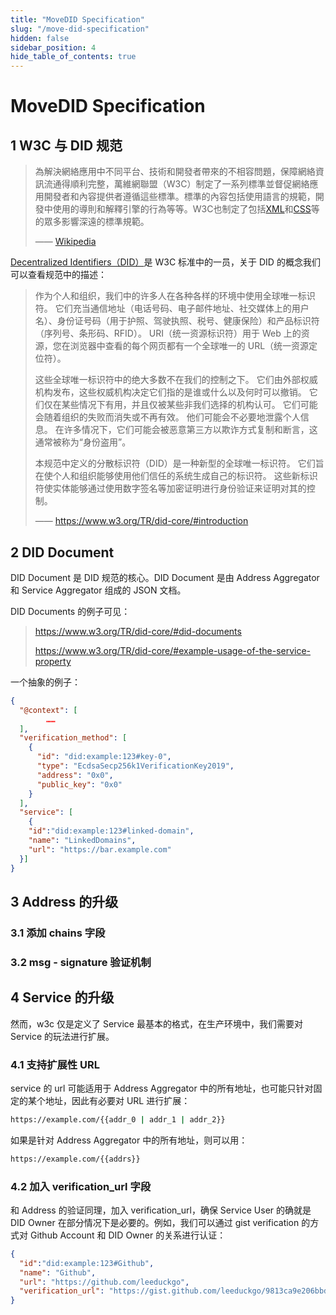 ```yaml
---
title: "MoveDID Specification"
slug: "/move-did-specification"
hidden: false
sidebar_position: 4
hide_table_of_contents: true
---
```


# MoveDID Specification

## 1 W3C 与 DID 规范

> 為解決網絡應用中不同平台、技術和開發者帶來的不相容問題，保障網絡資訊流通得順利完整，萬維網聯盟（W3C）制定了一系列標準並督促網絡應用開發者和內容提供者遵循這些標準。標準的內容包括使用語言的規範，開發中使用的導則和解釋引擎的行為等等。W3C也制定了包括[XML](https://zh.m.wikipedia.org/wiki/XML)和[CSS](https://zh.m.wikipedia.org/wiki/CSS)等的眾多影響深遠的標準規範。
>
> —— [Wikipedia](https://zh.m.wikipedia.org/zh-hk/%E4%B8%87%E7%BB%B4%E7%BD%91%E8%81%94%E7%9B%9F)

[Decentralized Identifiers（DID）](https://www.w3.org/TR/did-core)是 W3C 标准中的一员，关于 DID 的概念我们可以查看规范中的描述：

> 作为个人和组织，我们中的许多人在各种各样的环境中使用全球唯一标识符。 它们充当通信地址（电话号码、电子邮件地址、社交媒体上的用户名）、身份证号码（用于护照、驾驶执照、税号、健康保险）和产品标识符（序列号、条形码、RFID）。 URI（统一资源标识符）用于 Web 上的资源，您在浏览器中查看的每个网页都有一个全球唯一的 URL（统一资源定位符）。
>
> 这些全球唯一标识符中的绝大多数不在我们的控制之下。 它们由外部权威机构发布，这些权威机构决定它们指的是谁或什么以及何时可以撤销。 它们仅在某些情况下有用，并且仅被某些非我们选择的机构认可。 它们可能会随着组织的失败而消失或不再有效。 他们可能会不必要地泄露个人信息。 在许多情况下，它们可能会被恶意第三方以欺诈方式复制和断言，这通常被称为“身份盗用”。
>
> 本规范中定义的分散标识符（DID）是一种新型的全球唯一标识符。 它们旨在使个人和组织能够使用他们信任的系统生成自己的标识符。 这些新标识符使实体能够通过使用数字签名等加密证明进行身份验证来证明对其的控制。
>
> —— https://www.w3.org/TR/did-core/#introduction

## 2 DID Document

DID Document 是 DID 规范的核心。DID Document 是由 Address Aggregator 和 Service Aggregator 组成的 JSON 文档。

DID Documents 的例子可见：

> https://www.w3.org/TR/did-core/#did-documents
>
> https://www.w3.org/TR/did-core/#example-usage-of-the-service-property

一个抽象的例子：

```json
{
  "@context": [
		……
  ],
  "verification_method": [
    {
      "id": "did:example:123#key-0",
      "type": "EcdsaSecp256k1VerificationKey2019",
      "address": "0x0",
      "public_key": "0x0" 
    }
  ],
  "service": [
    {
    "id":"did:example:123#linked-domain",
    "name": "LinkedDomains", 
    "url": "https://bar.example.com"
  }]
}
```

## 3 Address 的升级

### 3.1 添加 chains 字段

### 3.2 msg - signature 验证机制



## 4 Service 的升级

然而，w3c 仅是定义了 Service 最基本的格式，在生产环境中，我们需要对 Service 的玩法进行扩展。

### 4.1 支持扩展性 URL

service 的 url 可能适用于 Address Aggregator  中的所有地址，也可能只针对固定的某个地址，因此有必要对 URL 进行扩展：

```bash
https://example.com/{{addr_0 | addr_1 | addr_2}}
```

如果是针对 Address Aggregator 中的所有地址，则可以用：

```bash
https://example.com/{{addrs}}
```

### 4.2 加入 verification_url 字段

和 Address 的验证同理，加入 verification_url，确保 Service User 的确就是 DID Owner 在部分情况下是必要的。例如，我们可以通过 gist verification 的方式对 Github Account 和 DID Owner 的关系进行认证：

```json
{
  "id":"did:example:123#Github",
  "name": "Github", 
  "url": "https://github.com/leeduckgo",
  "verification_url": "https://gist.github.com/leeduckgo/9813ca9e206bbda1afb413ecea331063"
}
```







 
